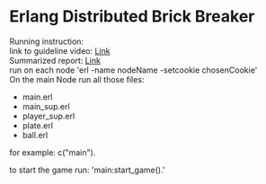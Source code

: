 # Erlang Distributed Brick Breaker

Running instruction:  
link to guideline video: [Link](https://www.loom.com/share/4c2ce631029a4e73b036102ba427cd90?sid=cbd670c2-0b6c-418f-bc2a-43214a6de7d0)  
Summarized report: [Link](https://docs.google.com/document/d/1Rk0fexd1Q76Rg-UGt_GMKt1bgF1V5gjbHZdPpTChLRk/edit?usp=sharing)  
run on each node 'erl -name nodeName -setcookie chosenCookie'  
On the main Node run all those files:   
  * main.erl  
  * main_sup.erl  
  * player_sup.erl  
  * plate.erl  
  * ball.erl  
  
for example: c("main").  
  
to start the game run: 'main:start_game().'  
